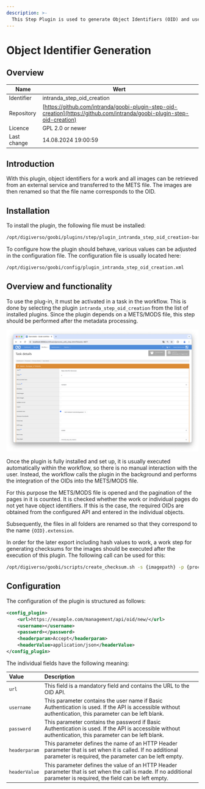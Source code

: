 ```yaml
---
description: >-
  This Step Plugin is used to generate Object Identifiers (OID) and use them
---
```


# Object Identifier Generation

## Overview

Name                     | Wert
-------------------------|-----------
Identifier               | intranda_step_oid_creation
Repository               | [https://github.com/intranda/goobi-plugin-step-oid-creation](https://github.com/intranda/goobi-plugin-step-oid-creation)
Licence              | GPL 2.0 or newer 
Last change    | 14.08.2024 19:00:59


## Introduction
With this plugin, object identifiers for a work and all images can be retrieved from an external service and transferred to the METS file. The images are then renamed so that the file name corresponds to the OID.


## Installation
To install the plugin, the following file must be installed:

```xml
/opt/digiverso/goobi/plugins/step/plugin_intranda_step_oid_creation-base.jar
```

To configure how the plugin should behave, various values can be adjusted in the configuration file. The configuration file is usually located here:

```xml
/opt/digiverso/goobi/config/plugin_intranda_step_oid_creation.xml
```


## Overview and functionality
To use the plug-in, it must be activated in a task in the workflow. This is done by selecting the plugin `intranda_step_oid_creation` from the list of installed plugins. Since the plugin depends on a METS/MODS file, this step should be performed after the metadata processing.

![Selection of the plugin for performing the step](images/goobi-plugin-step-oid-creation_screen1_en.png)

Once the plugin is fully installed and set up, it is usually executed automatically within the workflow, so there is no manual interaction with the user. Instead, the workflow calls the plugin in the background and performs the integration of the OIDs into the METS/MODS file.

For this purpose the METS/MODS file is opened and the pagination of the pages in it is counted. It is checked whether the work or individual pages do not yet have object identifiers. If this is the case, the required OIDs are obtained from the configured API and entered in the individual objects.

Subsequently, the files in all folders are renamed so that they correspond to the name `{OID}.extension`.

In order for the later export including hash values to work, a work step for generating checksums for the images should be executed after the execution of this plugin. The following call can be used for this:

```bash
/opt/digiverso/goobi/scripts/create_checksum.sh -s {imagepath} -p {processpath}
```


## Configuration
The configuration of the plugin is structured as follows:

```xml
<config_plugin>
    <url>https://example.com/management/api/oid/new/</url>
    <username></username>
    <password></password>
    <headerparam>Accept</headerparam>
    <headerValue>application/json</headerValue>
</config_plugin>
```

The individual fields have the following meaning:

| Value | Description |
| :--- | :--- |
| `url` | This field is a mandatory field and contains the URL to the OID API. |
| `username` | This parameter contains the user name if Basic Authentication is used. If the API is accessible without authentication, this parameter can be left blank. |
| `password` | This parameter contains the password if Basic Authentication is used. If the API is accessible without authentication, this parameter can be left blank. |
| `headerparam` | This parameter defines the name of an HTTP Header parameter that is set when it is called. If no additional parameter is required, the parameter can be left empty. |
| `headerValue` | This parameter defines the value of an HTTP Header parameter that is set when the call is made. If no additional parameter is required, the field can be left empty. |